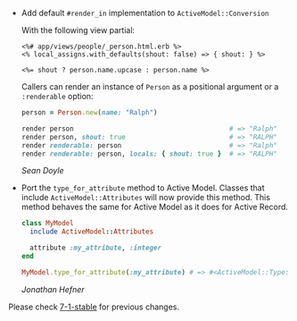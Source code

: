 *   Add default `#render_in` implementation to `ActiveModel::Conversion`

    With the following view partial:

    ```erb
    <%# app/views/people/_person.html.erb %>
    <% local_assigns.with_defaults(shout: false) => { shout: } %>

    <%= shout ? person.name.upcase : person.name %>
    ```

    Callers can render an instance of `Person` as a positional argument or a
    `:renderable` option:

    ```ruby
    person = Person.new(name: "Ralph")

    render person                                       # => "Ralph"
    render person, shout: true                          # => "RALPH"
    render renderable: person                           # => "Ralph"
    render renderable: person, locals: { shout: true }  # => "RALPH"
    ```

    *Sean Doyle*

*   Port the `type_for_attribute` method to Active Model. Classes that include
    `ActiveModel::Attributes` will now provide this method. This method behaves
    the same for Active Model as it does for Active Record.

      ```ruby
      class MyModel
        include ActiveModel::Attributes

        attribute :my_attribute, :integer
      end

      MyModel.type_for_attribute(:my_attribute) # => #<ActiveModel::Type::Integer ...>
      ```

    *Jonathan Hefner*

Please check [7-1-stable](https://github.com/rails/rails/blob/7-1-stable/activemodel/CHANGELOG.md) for previous changes.
